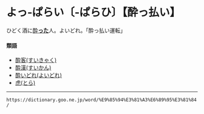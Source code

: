# よっ‐ぱらい〔‐ぱらひ〕【酔っ払い】

ひどく酒に[酔**った**](よう（酔う）)人。よいどれ。「酔っ払い運転」

#### 類語

-   [酔客(すいきゃく)](https://dictionary.goo.ne.jp/word/%E9%85%94%E5%AE%A2/#jn-116268)
-   [酔漢(すいかん)](https://dictionary.goo.ne.jp/word/%E9%85%94%E6%BC%A2/#jn-116246)
-   [酔いどれ(よいどれ)](https://dictionary.goo.ne.jp/word/%E9%85%94%E3%81%84%E3%81%A9%E3%82%8C_%28%E3%82%88%E3%81%84%E3%81%A9%E3%82%8C%29/#jn-226073)
-   [虎(とら)](https://dictionary.goo.ne.jp/word/%E8%99%8E/#jn-160593)

---
`https://dictionary.goo.ne.jp/word/%E9%85%94%E3%81%A3%E6%89%95%E3%81%84/`